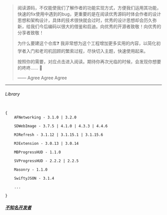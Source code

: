 >阅读源码，不仅能使我们了解作者的功能实现方式，方便我们运用其功能，快速的fix使用中遇到的bug，更重要的是在阅读优秀源码时体会作者的设计思想和架构设计，具体的技术很快就会过时，优秀的设计思想却会历久弥新，给我们今后编码以很大的借鉴和启迪。向优秀的开源者致敬！向优秀的分享者致敬！
>
>为什么要建这个仓库❓
>我非常想为这个工程增加更多实用的内容，以简化初学者入门和老司机回顾的繁索过程，尽快切入主题，快速使用起来。
>
>按照你的需要，对应点击进入阅读。期待你再次光临的时候，会发现你想要的咚咚…… 🤗
>
>—— Agree Agree Agree



***
###### Library

```objc

{
    AFNetworking - 3.1.0 | 3.2.0
    
    SDWebImage - 3.7.5 | 4.1.0 | 4.3.3 | 4.4.6
    
    MJRefresh - 3.1.12 | 3.1.15.1 | 3.1.15.6
    
    MJExtension - 3.0.13 | 3.0.14
    
    MBProgressHUD - 1.1.0
    
    SVProgressHUD - 2.2.2 | 2.2.5
    
    Masonry - 1.1.0
    
    SwiftyJSON - 3.1.4
    
    ...
    
}
```



##### [不知名开发者](https://upload-images.jianshu.io/upload_images/2230763-a98b15f328e7cf69.png?imageMogr2/auto-orient/strip%7CimageView2/2/w/1240) 
